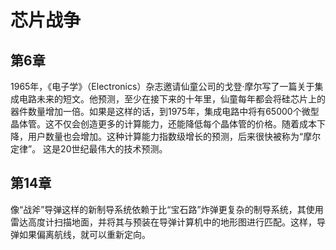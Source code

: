 # 芯片战争

## 第6章

1965年，《电子学》（Electronics）杂志邀请仙童公司的戈登·摩尔写了一篇关于集成电路未来的短文。他预测，至少在接下来的十年里，仙童每年都会将硅芯片上的器件数量增加一倍。如果是这样的话，到1975年，集成电路中将有65000个微型晶体管。这不仅会创造更多的计算能力，还能降低每个晶体管的价格。随着成本下降，用户数量也会增加。这种计算能力指数级增长的预测，后来很快被称为“摩尔定律”。 这是20世纪最伟大的技术预测。

## 第14章

像“战斧”导弹这样的新制导系统依赖于比“宝石路”炸弹更复杂的制导系统，其使用雷达高度计扫描地面，并将其与预装在导弹计算机中的地形图进行匹配。这样，导弹如果偏离航线，就可以重新定向。
